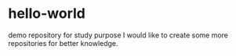 # hello-world
demo repository for study purpose
I would like to create some more repositories for better knowledge.
